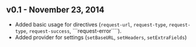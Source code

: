 ## v0.1 - November 23, 2014

- Added basic usage for directives (```request-url```, ```request-type```, ```request-type```, ```request-success```, ```request-error````).
- Added provider for settings (```setBaseURL```, ```setHeaders```, ```setExtraFields```)